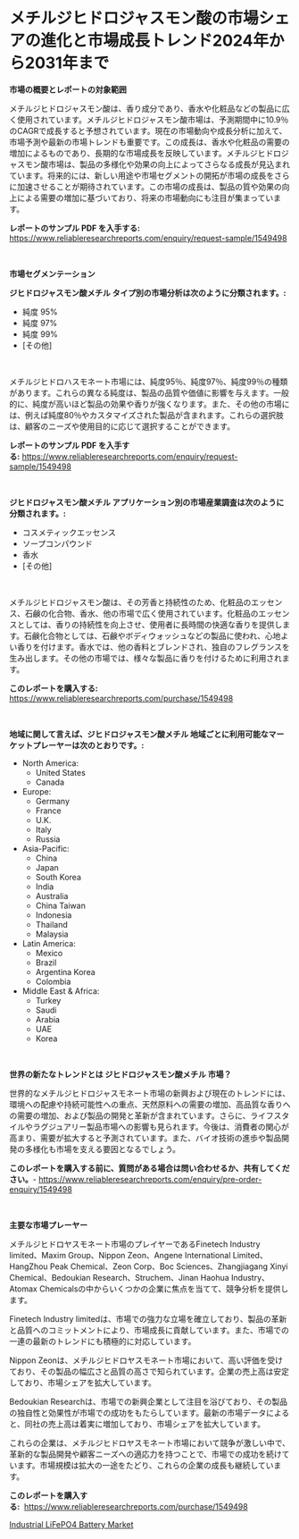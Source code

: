 <p><h1>メチルジヒドロジャスモン酸の市場シェアの進化と市場成長トレンド2024年から2031年まで</h1></p><p><strong>市場の概要とレポートの対象範囲</strong></p>
<p><p>メチルジヒドロジャスモン酸は、香り成分であり、香水や化粧品などの製品に広く使用されています。メチルジヒドロジャスモン酸市場は、予測期間中に10.9％のCAGRで成長すると予想されています。現在の市場動向や成長分析に加えて、市場予測や最新の市場トレンドも重要です。この成長は、香水や化粧品の需要の増加によるものであり、長期的な市場成長を反映しています。メチルジヒドロジャスモン酸市場は、製品の多様化や効果の向上によってさらなる成長が見込まれています。将来的には、新しい用途や市場セグメントの開拓が市場の成長をさらに加速させることが期待されています。この市場の成長は、製品の質や効果の向上による需要の増加に基づいており、将来の市場動向にも注目が集まっています。</p></p>
<p><strong>レポートのサンプル PDF を入手する:</strong> <a href="https://www.reliableresearchreports.com/enquiry/request-sample/1549498">https://www.reliableresearchreports.com/enquiry/request-sample/1549498</a></p>
<p>&nbsp;</p>
<p><strong>市場セグメンテーション</strong></p>
<p><strong>ジヒドロジャスモン酸メチル タイプ別の市場分析は次のように分類されます。:</strong></p>
<p><ul><li>純度 95%</li><li>純度 97%</li><li>純度 99%</li><li>[その他]</li></ul></p>
<p>&nbsp;</p>
<p><p>メチルジヒドロハスモネート市場には、純度95％、純度97％、純度99％の種類があります。これらの異なる純度は、製品の品質や価値に影響を与えます。一般的に、純度が高いほど製品の効果や香りが強くなります。また、その他の市場には、例えば純度80％やカスタマイズされた製品が含まれます。これらの選択肢は、顧客のニーズや使用目的に応じて選択することができます。</p></p>
<p><strong>レポートのサンプル PDF を入手する:</strong>&nbsp;<a href="https://www.reliableresearchreports.com/enquiry/request-sample/1549498">https://www.reliableresearchreports.com/enquiry/request-sample/1549498</a></p>
<p>&nbsp;</p>
<p><strong> ジヒドロジャスモン酸メチル アプリケーション別の市場産業調査は次のように分類されます。:</strong></p>
<p><ul><li>コスメティックエッセンス</li><li>ソープコンパウンド</li><li>香水</li><li>[その他]</li></ul></p>
<p>&nbsp;</p>
<p><p>メチルジヒドロジャスモン酸は、その芳香と持続性のため、化粧品のエッセンス、石鹸の化合物、香水、他の市場で広く使用されています。化粧品のエッセンスとしては、香りの持続性を向上させ、使用者に長時間の快適な香りを提供します。石鹸化合物としては、石鹸やボディウォッシュなどの製品に使われ、心地よい香りを付けます。香水では、他の香料とブレンドされ、独自のフレグランスを生み出します。その他の市場では、様々な製品に香りを付けるために利用されます。</p></p>
<p><strong>このレポートを購入する:</strong>&nbsp; <a href="https://www.reliableresearchreports.com/purchase/1549498">https://www.reliableresearchreports.com/purchase/1549498</a></p>
<p>&nbsp;</p>
<p><strong>地域に関して言えば、ジヒドロジャスモン酸メチル 地域ごとに利用可能なマーケットプレーヤーは次のとおりです。:</strong></p>
<p><ul>
    <li>
        North America:
        <ul>
            <li>United States</li>
            <li>Canada</li>
        </ul>
    </li>
    <li>
        Europe:
        <ul>
            <li>Germany</li>
            <li>France</li>
            <li>U.K.</li>
            <li>Italy</li>
            <li>Russia</li>
        </ul>
    </li>
    <li>
        Asia-Pacific:
        <ul>
            <li>China</li>
            <li>Japan</li>
            <li>South Korea</li>
            <li>India</li>
            <li>Australia</li>
            <li>China Taiwan</li>
            <li>Indonesia</li>
            <li>Thailand</li>
            <li>Malaysia</li>
        </ul>
    </li>
    <li>
        Latin America:
        <ul>
            <li>Mexico</li>
            <li>Brazil</li>
            <li>Argentina Korea</li>
            <li>Colombia</li>
        </ul>
    </li>
    <li>
        Middle East & Africa:
        <ul>
            <li>Turkey</li>
            <li>Saudi</li>
            <li>Arabia</li>
            <li>UAE</li>
            <li>Korea</li>
        </ul>
    </li>
    </ul></p>
<p>&nbsp;</p>
<p><strong>世界の新たなトレンドとは ジヒドロジャスモン酸メチル 市場？</strong></p>
<p><p>世界的なメチルジヒドロジャスモネート市場の新興および現在のトレンドには、環境への配慮や持続可能性への重点、天然原料への需要の増加、高品質な香りへの需要の増加、および製品の開発と革新が含まれています。さらに、ライフスタイルやラグジュアリー製品市場への影響も見られます。今後は、消費者の関心が高まり、需要が拡大すると予測されています。また、バイオ技術の進歩や製品開発の多様化も市場を支える要因となるでしょう。</p></p>
<p><strong>このレポートを購入する前に、質問がある場合は問い合わせるか、共有してください。</strong>- <a href="https://www.reliableresearchreports.com/enquiry/pre-order-enquiry/1549498">https://www.reliableresearchreports.com/enquiry/pre-order-enquiry/1549498</a></p>
<p>&nbsp;</p>
<p><strong>主要な市場プレーヤー</strong></p>
<p><p>メチルジヒドロヤスモネート市場のプレイヤーであるFinetech Industry limited、Maxim Group、Nippon Zeon、Angene International Limited、HangZhou Peak Chemical、Zeon Corp、Boc Sciences、Zhangjiagang Xinyi Chemical、Bedoukian Research、Struchem、Jinan Haohua Industry、Atomax Chemicalsの中からいくつかの企業に焦点を当てて、競争分析を提供します。</p><p>Finetech Industry limitedは、市場での強力な立場を確立しており、製品の革新と品質へのコミットメントにより、市場成長に貢献しています。また、市場での一連の最新のトレンドにも積極的に対応しています。</p><p>Nippon Zeonは、メチルジヒドロヤスモネート市場において、高い評価を受けており、その製品の幅広さと品質の高さで知られています。企業の売上高は安定しており、市場シェアを拡大しています。</p><p>Bedoukian Researchは、市場での新興企業として注目を浴びており、その製品の独自性と効果性が市場での成功をもたらしています。最新の市場データによると、同社の売上高は着実に増加しており、市場シェアを拡大しています。</p><p>これらの企業は、メチルジヒドロヤスモネート市場において競争が激しい中で、革新的な製品開発や顧客ニーズへの適応力を持つことで、市場での成功を続けています。市場規模は拡大の一途をたどり、これらの企業の成長も継続しています。</p></p>
<p><strong>このレポートを購入する:</strong>&nbsp;&nbsp;<a href="https://www.reliableresearchreports.com/purchase/1549498">https://www.reliableresearchreports.com/purchase/1549498</a></p>
<p><p><a href="https://github.com/Chiragrp22/Market-Research-Report-List-4/blob/main/industrial-lifepo4-battery-market.md">Industrial LiFePO4 Battery Market</a></p></p>